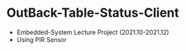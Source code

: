 # OutBack-Table-Status-Client
* Embedded-System Lecture Project (2021.10-2021.12)  
* Using PIR Sensor 
